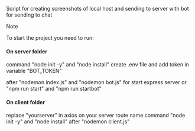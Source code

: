 Script for creating screenshots of local host and sending to server with bot for sending to chat

> [!NOTE]
> To start the project you need to run:

#### On server folder
command "node init -y" and "node install"
create .env file and add token in variable "BOT_TOKEN"
>
after "nodemon index.js" and "nodemon bot.js" for start express server or
"npm run start" and "npm run startbot"

#### On client folder
replace "yourserver" in axios on your server route name 
command "node init -y" and "node install"
after "nodemon client.js"
